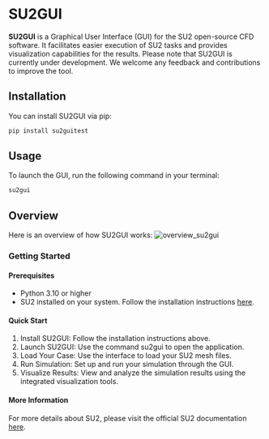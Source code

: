 # SU2GUI

**SU2GUI** is a Graphical User Interface (GUI) for the SU2 open-source CFD software. It facilitates easier execution of SU2 tasks and provides visualization capabilities for the results.
Please note that SU2GUI is currently under development. We welcome any feedback and contributions to improve the tool.



## Installation

You can install SU2GUI via pip:

```sh
pip install su2guitest
```
## Usage
To launch the GUI, run the following command in your terminal:
```sh
su2gui
```

## Overview
Here is an overview of how SU2GUI works:
![overview_su2gui](https://github.com/bigfooted/su2gui/assets/7050568/c4c8e171-dfeb-4b68-8950-8b4064cafe2e)

### Getting Started
#### Prerequisites
- Python 3.10 or higher
- SU2 installed on your system. Follow the installation instructions [here](https://su2code.github.io/download.html).

#### Quick Start

1. Install SU2GUI: Follow the installation instructions above.
2. Launch SU2GUI: Use the command su2gui to open the application.
3. Load Your Case: Use the interface to load your SU2 mesh files.
4. Run Simulation: Set up and run your simulation through the GUI.
5. Visualize Results: View and analyze the simulation results using the integrated visualization tools.



#### More Information
For more details about SU2, please visit the official SU2 documentation [here](https://su2code.github.io/docs_v7/home/).
